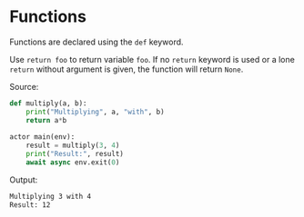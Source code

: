 # Functions

Functions are declared using the `def` keyword.

Use `return foo` to return variable `foo`. If no `return` keyword is used or a lone `return` without argument is given, the function will return `None`.

Source:
```python
def multiply(a, b):
    print("Multiplying", a, "with", b)
    return a*b
    
actor main(env):
    result = multiply(3, 4)
    print("Result:", result)
    await async env.exit(0)
```

Output:
```sh
Multiplying 3 with 4
Result: 12
```
